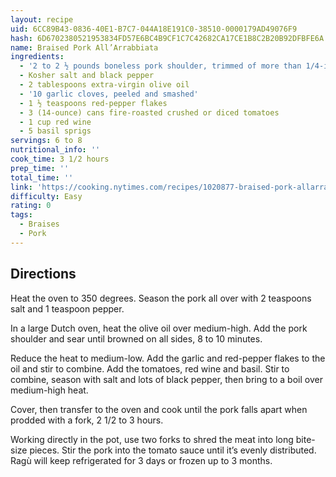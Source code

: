```yaml
---
layout: recipe
uid: 6CC89B43-0836-40E1-B7C7-044A18E191C0-38510-0000179AD49076F9
hash: 6D6702380521953834FD57E6BC4B9CF1C7C42682CA17CE1B8C2B20B92DFBFE6A
name: Braised Pork All’Arrabbiata
ingredients:
  - '2 to 2 ½ pounds boneless pork shoulder, trimmed of more than 1/4-inch fat'
  - Kosher salt and black pepper
  - 2 tablespoons extra-virgin olive oil
  - '10 garlic cloves, peeled and smashed'
  - 1 ½ teaspoons red-pepper flakes
  - 3 (14-ounce) cans fire-roasted crushed or diced tomatoes
  - 1 cup red wine
  - 5 basil sprigs
servings: 6 to 8
nutritional_info: ''
cook_time: 3 1/2 hours
prep_time: ''
total_time: ''
link: 'https://cooking.nytimes.com/recipes/1020877-braised-pork-allarrabbiata'
difficulty: Easy
rating: 0
tags:
  - Braises
  - Pork
---
```


## Directions

Heat the oven to 350 degrees. Season the pork all over with 2 teaspoons salt and 1 teaspoon pepper.

In a large Dutch oven, heat the olive oil over medium-high. Add the pork shoulder and sear until browned on all sides, 8 to 10 minutes.

Reduce the heat to medium-low. Add the garlic and red-pepper flakes to the oil and stir to combine. Add the tomatoes, red wine and basil. Stir to combine, season with salt and lots of black pepper, then bring to a boil over medium-high heat.

Cover, then transfer to the oven and cook until the pork falls apart when prodded with a fork, 2 1/2 to 3 hours.

Working directly in the pot, use two forks to shred the meat into long bite-size pieces. Stir the pork into the tomato sauce until it’s evenly distributed. Ragù will keep refrigerated for 3 days or frozen up to 3 months.
